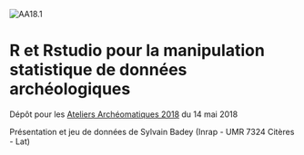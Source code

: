 ![AA18.1](http://isa.univ-tours.fr/IMG/gif/.gif)
# R et Rstudio pour la manipulation statistique de données archéologiques

Dépôt pour les [Ateliers Archéomatiques 2018](http://isa.univ-tours.fr/spip.php?article373) du 14 mai 2018

Présentation et jeu de données de Sylvain Badey (Inrap - UMR 7324 Citères - Lat)

